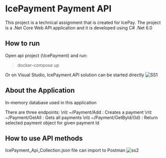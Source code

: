 # IcePayment Payment API
This project is a technical assignment that is created for IcePay. The project is a .Net Core Web API application and it is developed using C# .Net 6.0

## How to run
Open api project (\IcePayment) and run: 

> docker-compose up 

Or on Visual Studio, IcePayment.API solution can be started directly
![SS1](https://user-images.githubusercontent.com/9204813/148570589-92263ad9-60b3-402f-8e34-347c7a31fe62.JPG)

## About the Application
In-memory database used in this application

There are three endpoints:
\n\t ~/Payment/Add : Creates a payment
\n\t ~/Payment/GetAll : Gets all payments
\n\t ~/Payment/GetById/{Id} : Return selected payment object for given payment Id

## How to use API methods
IcePayment_Api_Collection.json file can import to Postman
![ss2](https://user-images.githubusercontent.com/9204813/148570817-c3f8fd75-f782-4edc-8732-50e535028c8f.JPG)



   
